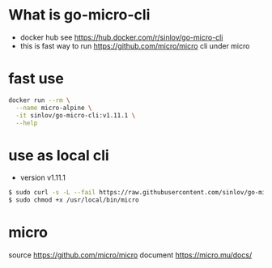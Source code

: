 # What is go-micro-cli

- docker hub see https://hub.docker.com/r/sinlov/go-micro-cli
- this is fast way to run https://github.com/micro/micro cli under micro

# fast use

```sh
docker run --rm \
  --name micro-alpine \
  -it sinlov/go-micro-cli:v1.11.1 \
  --help
```

# use as local cli

- version v1.11.1

```sh
$ sudo curl -s -L --fail https://raw.githubusercontent.com/sinlov/go-micro-cli/master/dist/v1.11.1/run.sh -o /usr/local/bin/micro
$ sudo chmod +x /usr/local/bin/micro
```

# micro

source https://github.com/micro/micro
document https://micro.mu/docs/


